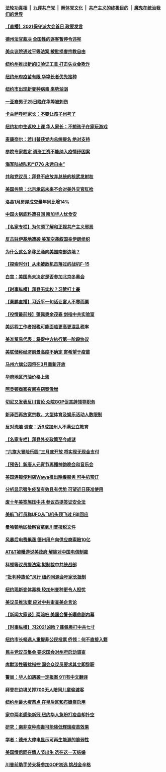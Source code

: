 

####  [法轮功真相](../../../../basic/blob/master/README.md?t=02262301) &nbsp;|&nbsp; [九评共产党](../../../../9ping.md/blob/master/README.md?t=02262301) &nbsp;|&nbsp; [解体党文化](../../../../jtdwh.md/blob/master/README.md?t=02262301)  &nbsp;|&nbsp; [共产主义的终极目的](../../../../gczydzjmd.md/blob/master/README.md?t=02262301) &nbsp;|&nbsp; [魔鬼在统治我们的世界](../../../../mgztzwmdsj.md/blob/master/README.md?t=02262301) 

#### [【直播】2021保守派大会首日 政要发言](../pages/nsc412/n12775571.md?t=02262301) 

#### [德州法官裁决 全国性的逐客暂停令违宪](../pages/nsc412/n12776691.md?t=02262301) 

#### [美众议院通过平等法案 被批损害宗教自由](../pages/nsc412/n12775865.md?t=02262301) 

#### [纽约州推出新的ID验证工具  打击失业金欺诈](../pages/nsc412/n12776206.md?t=02262301) 

#### [纽约州府疫苗有限  华埠长者优先接种](../pages/nsc412/n12776290.md?t=02262301) 

#### [纽约市出现新变种病毒 来势汹汹](../pages/nsc412/n12776178.md?t=02262301) 

#### [一亚裔男子25日晚在华埠被刺伤](../pages/nsc412/n12776273.md?t=02262301) 

#### [卡兰萨呼吁家长：不要让孩子州考了](../pages/nsc412/n12776135.md?t=02262301) 

#### [纽约初中生返校上课  华人家长：不想孩子在家玩游戏](../pages/nsc412/n12776211.md?t=02262301) 

#### [麦康奈尔：若川普获党内总统提名 绝对支持](../pages/nsc412/n12776062.md?t=02262301) 

#### [参院专家裁定 调涨工资不能纳入疫情纾困案](../pages/nsc412/n12776098.md?t=02262301) 

#### [海军陆战队和“1776 永远自由”](../pages/nsc412/n12776091.md?t=02262301) 

#### [共和党议员：拜登不应放弃总统的核武发射权](../pages/nsc412/n12775980.md?t=02262301) 

#### [美国务院：北京承诺未来不会对美外交官肛检](../pages/nsc412/n12776026.md?t=02262301) 

#### [洛县1月房屋成交量年同比增14%](../pages/nsc412/n12776008.md?t=02262301) 

#### [中国火锅底料遭召回 南加华人忧食安](../pages/nsc412/n12775911.md?t=02262301) 

#### [【名家专栏】为何须了解和正视共产主义邪恶](../pages/nsc412/n12774881.md?t=02262301) 

#### [反击驻伊基地遭袭 美军空袭叙国亲伊朗组织](../pages/nsc412/n12775860.md?t=02262301) 

#### [为什么这么多移民涌向美国南部边境？](../pages/nsc412/n12775692.md?t=02262301) 

#### [【探索时分】从未被敌机击落过的战机F-15](../pages/nsc412/n12775405.md?t=02262301) 

#### [白宫：美国尚未决定是否参加北京冬奥会](../pages/nsc412/n12775635.md?t=02262301) 

#### [【时事纵横】拜登无实权？习赞打土豪](../pages/nsc412/n12775662.md?t=02262301) 

#### [【秦鹏直播】习近平一句话让富人不寒而栗](../pages/nsc412/n12775599.md?t=02262301) 

#### [【役情最前线】蓬佩奥余茂春 剑指中共实验室](../pages/nsc412/n12775557.md?t=02262301) 

#### [美远程工作者报税可能面临更高更混乱税率](../pages/nsc412/n12775627.md?t=02262301) 

#### [美准贸易代表：将促中方执行第一阶段协议](../pages/nsc412/n12775602.md?t=02262301) 

#### [美联储称经济前景高度不确定 寄希望于疫苗](../pages/nsc412/n12775235.md?t=02262301) 

#### [马州六旗公园将在3月重新开放](../pages/nsc412/n12775597.md?t=02262301) 

#### [华府地区汽油价格上涨](../pages/nsc412/n12775593.md?t=02262301) 

#### [阿灵顿商家夜间盗窃案激增](../pages/nsc412/n12775586.md?t=02262301) 

#### [切尼又发表反川言论 众院GOP促其辞领导职务](../pages/nsc412/n12775517.md?t=02262301) 

#### [新泽西再放宽宗教、大型体育及娱乐活动人数限制](../pages/nsc412/n12775504.md?t=02262301) 

#### [反对洗脑 调查：近9成加州人不满公立教育](../pages/nsc412/n12775501.md?t=02262301) 

#### [【名家专栏】拜登外交政策至今成谜](../pages/nsc412/n12774858.md?t=02262301) 

#### [“六旗大冒险乐园”三月底开放  将实现无现金支付](../pages/nsc412/n12775486.md?t=02262301) 

#### [【预告】新唐人元宵节再播神韵晚会和音乐会](../pages/nsc412/n12758051.md?t=02262301) 

#### [美国连锁便利店Wawa推出晚餐服务 可手机预订](../pages/nsc412/n12775472.md?t=02262301) 

#### [分析显示强生疫苗有效且有优势 可望近日获准使用](../pages/nsc412/n12775456.md?t=02262301) 

#### [废十年美签施压中共 参议员提签证安全法](../pages/nsc412/n12775419.md?t=02262301) 

#### [美航飞行员称UFO从飞机头顶飞过 FBI回应](../pages/nsc412/n12775353.md?t=02262301) 

#### [曼哈顿地区检察官拿到川普报税文件](../pages/nsc412/n12775313.md?t=02262301) 

#### [风暴后电费飙涨 德州用户向供应商索赔10亿](../pages/nsc412/n12775255.md?t=02262301) 

#### [AT&T被曝游说美政府 解除对中国电信制裁](../pages/nsc412/n12774985.md?t=02262301) 

#### [科顿等议员提法案 拟制裁中共统战部](../pages/nsc412/n12775092.md?t=02262301) 

#### [“批判种族论”风行 纽约同源会吁家长抵制](../pages/nsc412/n12773792.md?t=02262301) 

#### [纽约现新变体毒株 较加州变种更令人担忧](../pages/nsc412/n12775054.md?t=02262301) 

#### [美议员推法案 应对中共审查美企言论](../pages/nsc412/n12774974.md?t=02262301) 

#### [【新闻大家谈】两暗桩 美国会警长曝悲剧内幕](../pages/nsc412/n12774955.md?t=02262301) 

#### [【时事纵横】习2021凶险？蓬佩奥打中共七寸](../pages/nsc412/n12773336.md?t=02262301) 

#### [纽约市长候选人重提非公民投票 侨领：何不直接入籍](../pages/nsc412/n12773984.md?t=02262301) 

#### [民主党议员集会 要求国会对州府启动调查](../pages/nsc412/n12773798.md?t=02262301) 

#### [库默涉性骚扰指控 国会众议员要求其立即辞职](../pages/nsc412/n12773813.md?t=02262301) 

#### [警局：华人如遇袭一定报案 911有中文翻译](../pages/nsc412/n12773767.md?t=02262301) 

#### [拜登在边境关押700无人陪同儿童偷渡客](../pages/nsc412/n12773515.md?t=02262301) 

#### [纽约州最大疫苗点 在皇后区和布碌崙启用](../pages/nsc412/n12773787.md?t=02262301) 

#### [家中两老感染新冠  纽约华人急盼打疫苗却扑空](../pages/nsc412/n12773778.md?t=02262301) 

#### [研究：南非变种病毒可能降低辉瑞疫苗效果](../pages/nsc412/n12773809.md?t=02262301) 

#### [学者：德州大停电显示可再生能源的脆弱性](../pages/nsc412/n12773555.md?t=02262301) 

#### [美国情侣同在情人节出生 选在这一天结婚](../pages/nsc412/n12773656.md?t=02262301) 

#### [川普前助手劳夫将参加GOP初选 挑战金辛格](../pages/nsc412/n12773316.md?t=02262301) 


